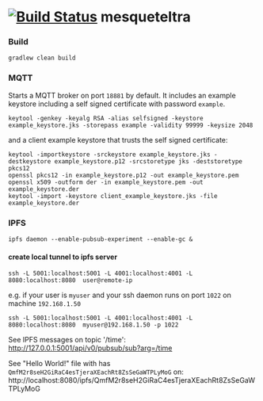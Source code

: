 [![Build Status](https://travis-ci.org/theborakompanioni/mesqueteltra.svg?branch=master)](https://travis-ci.org/theborakompanioni/mesqueteltra)
mesqueteltra
====

### Build
```
gradlew clean build
```

### MQTT
Starts a MQTT broker on port `18881` by default.
It includes an example keystore including a self signed certificate with password `example`.
```
keytool -genkey -keyalg RSA -alias selfsigned -keystore example_keystore.jks -storepass example -validity 99999 -keysize 2048
```
and a client example keystore that trusts the self signed certificate:
```
keytool -importkeystore -srckeystore example_keystore.jks -destkeystore example_keystore.p12 -srcstoretype jks -deststoretype pkcs12
openssl pkcs12 -in example_keystore.p12 -out example_keystore.pem
openssl x509 -outform der -in example_keystore.pem -out example_keystore.der
keytool -import -keystore client_example_keystore.jks -file example_keystore.der
```


### IPFS
```
ipfs daemon --enable-pubsub-experiment --enable-gc &
```


#### create local tunnel to ipfs server
```
ssh -L 5001:localhost:5001 -L 4001:localhost:4001 -L 8080:localhost:8080  user@remote-ip
```

e.g. if your user is `myuser` and your ssh daemon runs on port `1022` on machine `192.168.1.50`
```
ssh -L 5001:localhost:5001 -L 4001:localhost:4001 -L 8080:localhost:8080  myuser@192.168.1.50 -p 1022
```

See IPFS messages on topic '/time': http://127.0.0.1:5001/api/v0/pubsub/sub?arg=/time

See "Hello World!" file with has `QmfM2r8seH2GiRaC4esTjeraXEachRt8ZsSeGaWTPLyMoG` on:
http://localhost:8080/ipfs/QmfM2r8seH2GiRaC4esTjeraXEachRt8ZsSeGaWTPLyMoG



